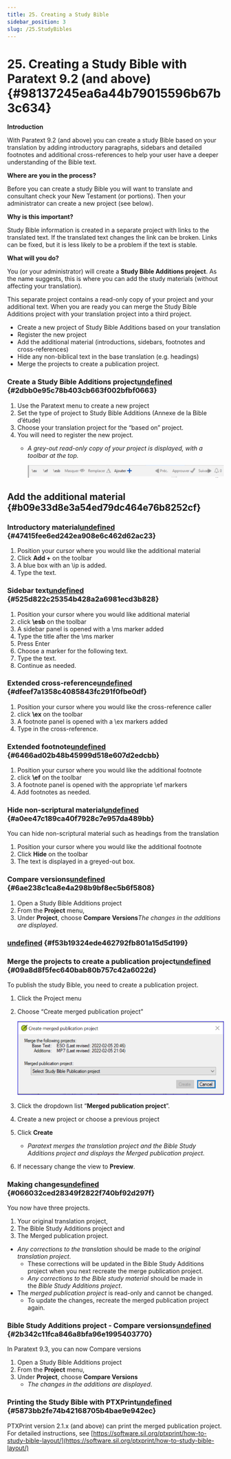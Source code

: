 ```yaml
---
title: 25. Creating a Study Bible
sidebar_position: 3
slug: /25.StudyBibles
---
```




# 25. Creating a Study Bible with Paratext 9.2 (and above) {#98137245ea6a44b79015596b67b3c634}


**Introduction**


With Paratext 9.2 (and above) you can create a study Bible based on your translation by adding introductory paragraphs, sidebars and detailed footnotes and additional cross-references to help your user have a deeper understanding of the Bible text.


**Where are you in the process?**


Before you can create a study Bible you will want to translate and consultant check your New Testament (or portions). Then your administrator can create a new project (see below).


**Why is this important?**


Study Bible information is created in a separate project with links to the translated text. If the translated text changes the link can be broken. Links can be fixed, but it is less likely to be a problem if the text is stable.


**What will you do?**


You (or your administrator) will create a **Study Bible Additions project**. As the name suggests, this is where you can add the study materials (without affecting your translation).


This separate project contains a read-only copy of your project and your additional text. When you are ready you can merge the Study Bible Additions project with your translation project into a third project.

- Create a new project of Study Bible Additions based on your translation
- Register the new project
- Add the additional material (introductions, sidebars, footnotes and cross-references)
- Hide any non-biblical text in the base translation (e.g. headings)
- Merge the projects to create a publication project.

### Create a Study Bible Additions project[undefined](https://manual.paratext.org/next/Training-Manual/Stage-6/StudyBibles#create-a-study-bible-additions-project) {#2dbb0e95c78b403cb663f002bfbf0663}

1. Use the Paratext menu to create a new project
1. Set the type of project to Study Bible Additions (Annexe de la Bible d’étude)
1. Choose your translation project for the “based on” project.
1. You will need to register the new project.
	- _A grey-out read-only copy of your project is displayed, with a toolbar at the top._

		![](/notion_imgs/821741138.png)


## Add the additional material {#b09e33d8e3a54ed79dc464e76b8252cf}


### Introductory material[undefined](https://manual.paratext.org/next/Training-Manual/Stage-6/StudyBibles#introductory-material) {#47415fee6ed242ea908e6c462d62ac23}

1. Position your cursor where you would like the additional material
1. Click **Add +** on the toolbar
1. A blue box with an \ip is added.
1. Type the text.

### Sidebar text[undefined](https://manual.paratext.org/next/Training-Manual/Stage-6/StudyBibles#sidebar-text) {#525d822c25354b428a2a6981ecd3b828}

1. Position your cursor where you would like additional material
1. click **\esb** on the toolbar
1. A sidebar panel is opened with a \ms marker added
1. Type the title after the \ms marker
1. Press Enter
1. Choose a marker for the following text.
1. Type the text.
1. Continue as needed.

### Extended cross-reference[undefined](https://manual.paratext.org/next/Training-Manual/Stage-6/StudyBibles#extended-cross-reference) {#dfeef7a1358c4085843fc291f0fbe0df}

1. Position your cursor where you would like the cross-reference caller
1. click **\ex** on the toolbar
1. A footnote panel is opened with a \ex markers added
1. Type in the cross-reference.

### Extended footnote[undefined](https://manual.paratext.org/next/Training-Manual/Stage-6/StudyBibles#extended-footnote) {#6466ad02b48b45999d518e607d2edcbb}

1. Position your cursor where you would like the additional footnote
1. click **\ef** on the toolbar
1. A footnote panel is opened with the appropriate \ef markers
1. Add footnotes as needed.

### Hide non-scriptural material[undefined](https://manual.paratext.org/next/Training-Manual/Stage-6/StudyBibles#hide-non-scriptural-material) {#a0ee47c189ca40f7928c7e957da489bb}


You can hide non-scriptural material such as headings from the translation

1. Position your cursor where you would like the additional footnote
1. Click **Hide** on the toolbar
1. The text is displayed in a greyed-out box.

### Compare versions[undefined](https://manual.paratext.org/next/Training-Manual/Stage-6/StudyBibles#compare-versions) {#6ae238c1ca8e4a298b9bf8ec5b6f5808}

1. Open a Study Bible Additions project
1. From the **Project** menu,
1. Under **Project**, choose **Compare** **Versions**_The_ _changes in the additions are displayed_.

### [undefined](https://manual.paratext.org/next/Training-Manual/Stage-6/StudyBibles#-1) {#f53b19324ede462792fb801a15d5d199}


### Merge the projects to create a publication project[undefined](https://manual.paratext.org/next/Training-Manual/Stage-6/StudyBibles#merge-the-projects-to-create-a-publication-project) {#09a8d8f5fec640bab80b757c42a6022d}


To publish the study Bible, you need to create a publication project.

1. Click the Project menu
1. Choose “Create merged publication project”

	![](/notion_imgs/1466978739.png)

1. Click the dropdown list “**Merged publication project**”.
1. Create a new project or choose a previous project
1. Click **Create**
	- _Paratext merges the translation project and the Bible Study Additions project and displays the Merged publication project._
1. If necessary change the view to **Preview**.

### Making changes[undefined](https://manual.paratext.org/next/Training-Manual/Stage-6/StudyBibles#making-changes) {#066032ced28349f2822f740bf92d297f}


You now have three projects.

1. Your original translation project,
1. The Bible Study Additions project and
1. The Merged publication project.
- _Any corrections to the translation_ should be made to the _original translation project_.
	- These corrections will be updated in the Bible Study Additions project when you next recreate the merge publication project.
	- _Any corrections to the Bible study material_ should be made in the _Bible Study Additions project_.
- The _merged publication project_ is read-only and cannot be changed.
	- To update the changes, recreate the merged publication project again.

### Bible Study Additions project - Compare versions[undefined](https://manual.paratext.org/next/Training-Manual/Stage-6/StudyBibles#bible-study-additions-project---compare-versions) {#2b342c11fca846a8bfa96e1995403770}


In Paratext 9.3, you can now Compare versions

1. Open a Study Bible Additions project
1. From the **Project** menu,
1. Under **Project**, choose **Compare Versions**
	- _The changes in the additions are displayed_.

### Printing the Study Bible with PTXPrint[undefined](https://manual.paratext.org/next/Training-Manual/Stage-6/StudyBibles#printing-the-study-bible-with-ptxprint) {#5873bb2fe74b42168705b4bae9e942ec}


PTXPrint version 2.1.x (and above) can print the merged publication project. For detailed instructions, see [https://software.sil.org/ptxprint/how-to-study-bible-layout/](https://software.sil.org/ptxprint/how-to-study-bible-layout/)

